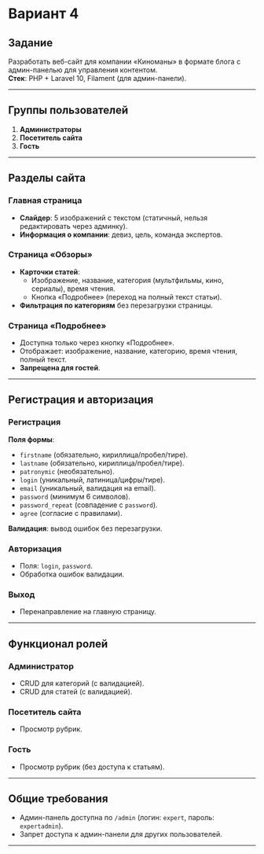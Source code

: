 # Вариант 4

## Задание
Разработать веб-сайт для компании «Киноманы» в формате блога с админ-панелью для управления контентом.  
**Стек**: PHP + Laravel 10, Filament (для админ-панели).

---

## Группы пользователей
1. **Администраторы**  
2. **Посетитель сайта**  
3. **Гость**

---

## Разделы сайта

### Главная страница
- **Слайдер**: 5 изображений с текстом (статичный, нельзя редактировать через админку).  
- **Информация о компании**: девиз, цель, команда экспертов.

### Страница «Обзоры»
- **Карточки статей**:  
  - Изображение, название, категория (мультфильмы, кино, сериалы), время чтения.  
  - Кнопка «Подробнее» (переход на полный текст статьи).  
- **Фильтрация по категориям** без перезагрузки страницы.

### Страница «Подробнее»
- Доступна только через кнопку «Подробнее».  
- Отображает: изображение, название, категорию, время чтения, полный текст.  
- **Запрещена для гостей**.

---

## Регистрация и авторизация

### Регистрация
**Поля формы**:  
- `firstname` (обязательно, кириллица/пробел/тире).  
- `lastname` (обязательно, кириллица/пробел/тире).  
- `patronymic` (необязательно).  
- `login` (уникальный, латиница/цифры/тире).  
- `email` (уникальный, валидация на email).  
- `password` (минимум 6 символов).  
- `password_repeat` (совпадение с `password`).  
- `agree` (согласие с правилами).  

**Валидация**: вывод ошибок без перезагрузки.

### Авторизация
- Поля: `login`, `password`.  
- Обработка ошибок валидации.

### Выход
- Перенаправление на главную страницу.

---

## Функционал ролей

### Администратор
- CRUD для категорий (с валидацией).  
- CRUD для статей (с валидацией).  

### Посетитель сайта
- Просмотр рубрик.  

### Гость
- Просмотр рубрик (без доступа к статьям).  

---

## Общие требования
- Админ-панель доступна по `/admin` (логин: `expert`, пароль: `expertadmin`).  
- Запрет доступа к админ-панели для других пользователей.  

---
